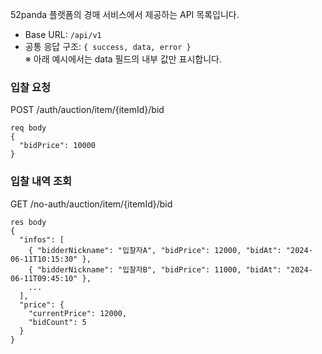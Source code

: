 52panda 플랫폼의 경매 서비스에서 제공하는 API 목록입니다.
- Base URL: `/api/v1`
- 공통 응답 구조: `{ success, data, error }`  
※ 아래 예시에서는 data 필드의 내부 값만 표시합니다.

### 입찰 요청
POST /auth/auction/item/{itemId}/bid
```
req body
{
  "bidPrice": 10000
}
```

### 입찰 내역 조회
GET /no-auth/auction/item/{itemId}/bid
```
res body
{
  "infos": [
    { "bidderNickname": "입찰자A", "bidPrice": 12000, "bidAt": "2024-06-11T10:15:30" },
    { "bidderNickname": "입찰자B", "bidPrice": 11000, "bidAt": "2024-06-11T09:45:10" },
    ...
  ],
  "price": {
    "currentPrice": 12000,
    "bidCount": 5
  }
}
```
